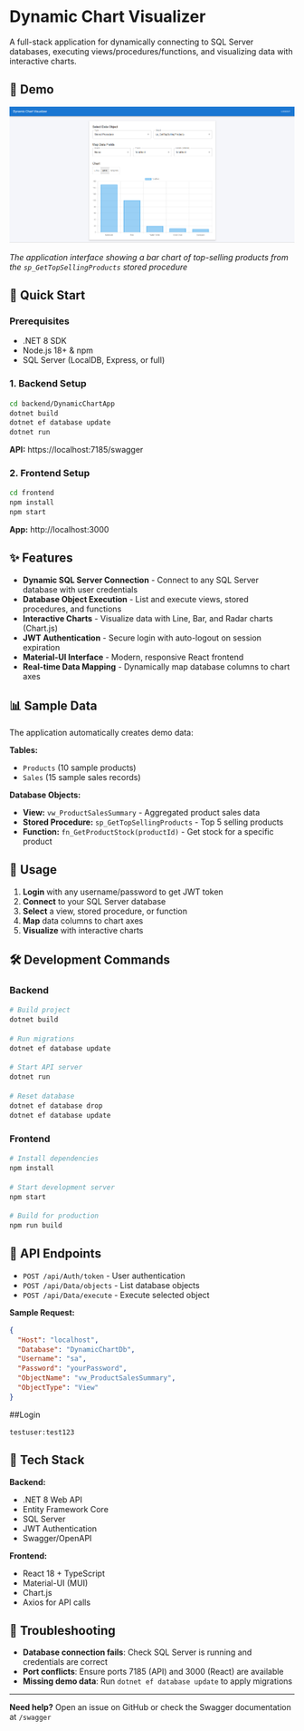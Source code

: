 # Dynamic Chart Visualizer

A full-stack application for dynamically connecting to SQL Server databases, executing views/procedures/functions, and visualizing data with interactive charts.

## 📸 Demo

![Dynamic Chart Visualizer Demo](./images/demo.png)

*The application interface showing a bar chart of top-selling products from the `sp_GetTopSellingProducts` stored procedure*

## 🚀 Quick Start

### Prerequisites
- .NET 8 SDK
- Node.js 18+ & npm
- SQL Server (LocalDB, Express, or full)

### 1. Backend Setup
```bash
cd backend/DynamicChartApp
dotnet build
dotnet ef database update
dotnet run
```
**API:** https://localhost:7185/swagger

### 2. Frontend Setup
```bash
cd frontend
npm install
npm start
```
**App:** http://localhost:3000

## ✨ Features

- **Dynamic SQL Server Connection** - Connect to any SQL Server database with user credentials
- **Database Object Execution** - List and execute views, stored procedures, and functions
- **Interactive Charts** - Visualize data with Line, Bar, and Radar charts (Chart.js)
- **JWT Authentication** - Secure login with auto-logout on session expiration
- **Material-UI Interface** - Modern, responsive React frontend
- **Real-time Data Mapping** - Dynamically map database columns to chart axes

## 📊 Sample Data

The application automatically creates demo data:

**Tables:**
- `Products` (10 sample products)
- `Sales` (15 sample sales records)

**Database Objects:**
- **View:** `vw_ProductSalesSummary` - Aggregated product sales data
- **Stored Procedure:** `sp_GetTopSellingProducts` - Top 5 selling products
- **Function:** `fn_GetProductStock(productId)` - Get stock for a specific product

## 🔧 Usage

1. **Login** with any username/password to get JWT token
2. **Connect** to your SQL Server database
3. **Select** a view, stored procedure, or function
4. **Map** data columns to chart axes
5. **Visualize** with interactive charts

## 🛠️ Development Commands

### Backend
```bash
# Build project
dotnet build

# Run migrations
dotnet ef database update

# Start API server
dotnet run

# Reset database
dotnet ef database drop
dotnet ef database update
```

### Frontend
```bash
# Install dependencies
npm install

# Start development server
npm start

# Build for production
npm run build
```

## 🔗 API Endpoints

- `POST /api/Auth/token` - User authentication
- `POST /api/Data/objects` - List database objects
- `POST /api/Data/execute` - Execute selected object

**Sample Request:**
```json
{
  "Host": "localhost",
  "Database": "DynamicChartDb", 
  "Username": "sa",
  "Password": "yourPassword",
  "ObjectName": "vw_ProductSalesSummary",
  "ObjectType": "View"
}
```
##Login
````text
testuser:test123
````
## 🧰 Tech Stack

**Backend:**
- .NET 8 Web API
- Entity Framework Core
- SQL Server
- JWT Authentication
- Swagger/OpenAPI

**Frontend:**
- React 18 + TypeScript
- Material-UI (MUI)
- Chart.js
- Axios for API calls

## 🐛 Troubleshooting

- **Database connection fails**: Check SQL Server is running and credentials are correct
- **Port conflicts**: Ensure ports 7185 (API) and 3000 (React) are available
- **Missing demo data**: Run `dotnet ef database update` to apply migrations

---

**Need help?** Open an issue on GitHub or check the Swagger documentation at `/swagger`
